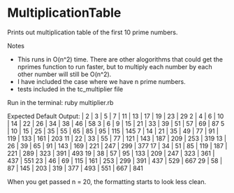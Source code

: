 MultiplicationTable
===================

Prints out multiplication table of the first 10 prime numbers.

Notes
- This runs in O(n^2) time.  There are other alogorithms that could get the nprimes function to run faster, but to
multiply each number by each other number will still be O(n^2).
- I have included the case where we have n prime numbers.
- tests included in the tc_multiplier file

Run in the terminal:
ruby multiplier.rb

Expected Default Output:
    | 2   | 3   | 5   | 7   | 11  | 13  | 17  | 19  | 23  | 29 
2   | 4   | 6   | 10  | 14  | 22  | 26  | 34  | 38  | 46  | 58 
3   | 6   | 9   | 15  | 21  | 33  | 39  | 51  | 57  | 69  | 87 
5   | 10  | 15  | 25  | 35  | 55  | 65  | 85  | 95  | 115 | 145
7   | 14  | 21  | 35  | 49  | 77  | 91  | 119 | 133 | 161 | 203
11  | 22  | 33  | 55  | 77  | 121 | 143 | 187 | 209 | 253 | 319
13  | 26  | 39  | 65  | 91  | 143 | 169 | 221 | 247 | 299 | 377
17  | 34  | 51  | 85  | 119 | 187 | 221 | 289 | 323 | 391 | 493
19  | 38  | 57  | 95  | 133 | 209 | 247 | 323 | 361 | 437 | 551
23  | 46  | 69  | 115 | 161 | 253 | 299 | 391 | 437 | 529 | 667
29  | 58  | 87  | 145 | 203 | 319 | 377 | 493 | 551 | 667 | 841

When you get passed n = 20, the formatting starts to look less clean.
